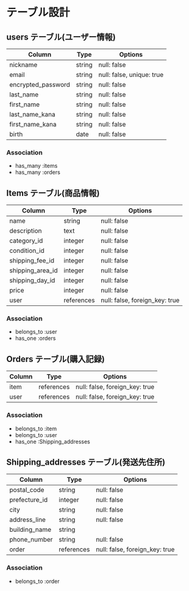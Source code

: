 # テーブル設計

## users テーブル(ユーザー情報)

| Column             | Type       | Options                   |
|--------------------|------------|---------------------------|
| nickname           | string     | null: false               |
| email              | string     | null: false, unique: true |
| encrypted_password | string     | null: false               |
| last_name          | string     | null: false               |
| first_name         | string     | null: false               |
| last_name_kana     | string     | null: false               |
| first_name_kana    | string     | null: false               |
| birth              | date       | null: false               |


### Association

* has_many :items
* has_many :orders

## Items テーブル(商品情報)

| Column              | Type       | Options                        |
|---------------------|------------|--------------------------------|
| name                | string     | null: false                    |
| description         | text       | null: false                    |
| category_id         | integer    | null: false                    |
| condition_id        | integer    | null: false                    |
| shipping_fee_id     | integer    | null: false                    |
| shipping_area_id    | integer    | null: false                    |
| shipping_day_id     | integer    | null: false                    |
| price               | integer    | null: false                    |
| user                | references | null: false, foreign_key: true |

### Association

- belongs_to :user
- has_one :orders


## Orders テーブル(購入記録)

| Column            | Type       | Options                        |
|-------------------|------------|--------------------------------|
| item              | references | null: false, foreign_key: true |
| user              | references | null: false, foreign_key: true |


### Association

- belongs_to :item
- belongs_to :user
- has_one :Shipping_addresses

## Shipping_addresses テーブル(発送先住所)

| Column            | Type       | Options                        |
|-------------------|------------|--------------------------------|
| postal_code       | string     | null: false                    |
| prefecture_id     | integer    | null: false                    |
| city              | string     | null: false                    |
| address_line      | string     | null: false                    |
| building_name     | string     |                                |
| phone_number      | string     | null: false                    |
| order             | references | null: false, foreign_key: true |



### Association

- belongs_to :order

